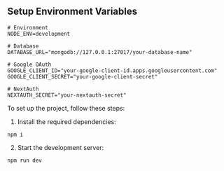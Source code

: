 ## Setup Environment Variables
```env
# Environment
NODE_ENV=development

# Database
DATABASE_URL="mongodb://127.0.0.1:27017/your-database-name"

# Google OAuth
GOOGLE_CLIENT_ID="your-google-client-id.apps.googleusercontent.com"
GOOGLE_CLIENT_SECRET="your-google-client-secret"

# NextAuth
NEXTAUTH_SECRET="your-nextauth-secret"
```

To set up the project, follow these steps:

1. Install the required dependencies:
```
npm i
```

2. Start the development server:
```
npm run dev
```